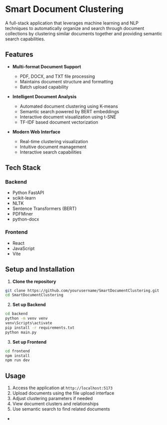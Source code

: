 # Smart Document Clustering

A full-stack application that leverages machine learning and NLP techniques to automatically organize and search through document collections by clustering similar documents together and providing semantic search capabilities.

## Features

- **Multi-format Document Support**
  - PDF, DOCX, and TXT file processing
  - Maintains document structure and formatting
  - Batch upload capability

- **Intelligent Document Analysis**
  - Automated document clustering using K-means
  - Semantic search powered by BERT embeddings
  - Interactive document visualization using t-SNE
  - TF-IDF based document vectorization

- **Modern Web Interface**
  - Real-time clustering visualization
  - Intuitive document management
  - Interactive search capabilities

## Tech Stack

### Backend
- Python FastAPI
- scikit-learn
- NLTK
- Sentence Transformers (BERT)
- PDFMiner
- python-docx

### Frontend
- React
- JavaScript
- Vite

## Setup and Installation

1. **Clone the repository**
```bash
git clone https://github.com/yourusername/SmartDocumentClustering.git
cd SmartDocumentClustering
```

2. **Set up Backend**
```bash
cd backend
python -m venv venv
venv\Scripts\activate
pip install -r requirements.txt
python main.py
```

3. **Set up Frontend**
```bash
cd frontend
npm install
npm run dev
```

## Usage

1. Access the application at `http://localhost:5173`
2. Upload documents using the file upload interface
3. Adjust clustering parameters if needed
4. View document clusters and relationships
5. Use semantic search to find related documents

-